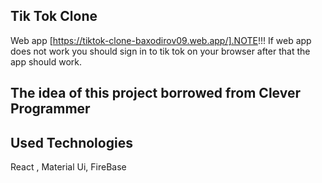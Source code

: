 ## Tik Tok Clone 

Web app [https://tiktok-clone-baxodirov09.web.app/].NOTE!!! If web app does not work you should sign in to tik tok on your browser after that the app should work.

## The idea of this project borrowed from Clever Programmer

## Used Technologies
React , Material Ui, FireBase